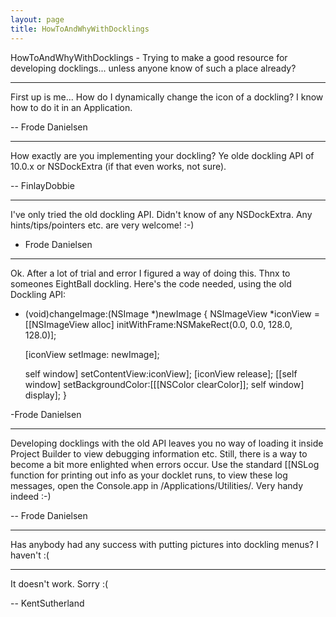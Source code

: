 ```yaml
---
layout: page
title: HowToAndWhyWithDocklings
---
```


HowToAndWhyWithDocklings - Trying to make a good resource for developing docklings... unless anyone know of such a place already?


----
First up is me... How do I dynamically change the icon of a dockling? I know how to do it in an Application.

-- Frode Danielsen

----

How exactly are you implementing your dockling? Ye olde dockling API of 10.0.x or NSDockExtra (if that even works, not sure).

 -- FinlayDobbie

----

I've only tried the old dockling API. Didn't know of any NSDockExtra. Any hints/tips/pointers etc. are very welcome! :-)

- Frode Danielsen

----

Ok. After a lot of trial and error I figured a way of doing this. Thnx to someones EightBall dockling. Here's the code needed, using the old Dockling API:
    
- (void)changeImage:(NSImage *)newImage
{
    NSImageView *iconView = [[NSImageView alloc]
            initWithFrame:NSMakeRect(0.0, 0.0, 128.0, 128.0)];

    [iconView setImage: newImage];
     
    self window] setContentView:iconView];
    [iconView release];
    [[self window] setBackgroundColor:[[[NSColor clearColor]];
    self window] display];
}

-Frode Danielsen

----

Developing docklings with the old API leaves you no way of loading it inside Project Builder to view debugging information etc. Still, there is a way to become a bit more enlighted when errors occur. Use the standard [[NSLog function for printing out info as your docklet runs, to view these log messages, open the Console.app in /Applications/Utilities/. Very handy indeed :-)

-- Frode Danielsen

----
Has anybody had any success with putting pictures into dockling menus? I haven't :(

----

It doesn't work. Sorry :(

-- KentSutherland

